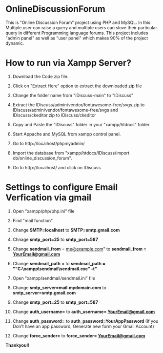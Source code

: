 # OnlineDiscussionForum
This is "Online Discussion Forum" project using PHP and MySQL.
In this Multiple user can raise a query and multiple users can slove their particular query in different Programming language forums.
This project includes "admin panel" as well as "user panel" which makes 90% of the project dynamic.

# How to run via Xampp Server? 
1)  Download the Code zip file.

2)  Click on "Extract Here" option to extract the downloaded zip file

3)  Change the folder name from "IDiscuss-main" to "IDiscuss"

4)  Extract the IDiscuss/admin/vendor/fontawesome-free/svgs.zip to IDiscuss/admin/vendor/fontawesome-free/svgs and IDiscuss/ckeditor.zip to IDiscuss/ckeditor

5)  Copy and Paste the "IDiscuss" folder in your "xampp/htdocs" folder

6)  Start Appache and MySQL from xampp control panel.
 
7)  Go to http://localhost/phpmyadmin/

8)  Import the database from "xampp/htdocs/IDiscuss/import db/online_discussion_forum".

9)  Go to http://localhost/ and click on IDiscuss

# Settings to configure Email Verfication via gmail

1) Open "xampp/php/php.ini" file
2) Find "mail function"
3) Change **SMTP=localhost** to **SMTP=smtp.gmail.com**
4) Chnage **smtp_port=25** to **smtp_port=587**
5) Change **sendmail_from** = me@example.com" to **sendmail_from = YourEmail@gmail.com**
6) Change **sendmail_path** = to **sendmail_path = "\"C:\xampp\sendmail\sendmail.exe\" -t"**

7) Open "xampp/sendmail/sendmail.ini" file
8) Change **smtp_server=mail.mydomain.com** to **smtp_server=smtp.gmail.com**
9) Change **smtp_port=25** to **smtp_port=587**
10) Change **auth_username=** to **auth_username= YourEmail@gmail.com**
11) Change **auth_password=** to **auth_password=YourAppPassword** (If you Don't have an app password, Generate new form your Gmail Account)
12) Change **force_sender=** to **force_sender= YourEmail@gmail.com**

   **Thankyou!!**

